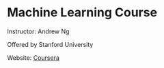 # Machine Learning Course
Instructor: Andrew Ng 

Offered by Stanford University

Website: [Coursera](https://www.coursera.org/)
